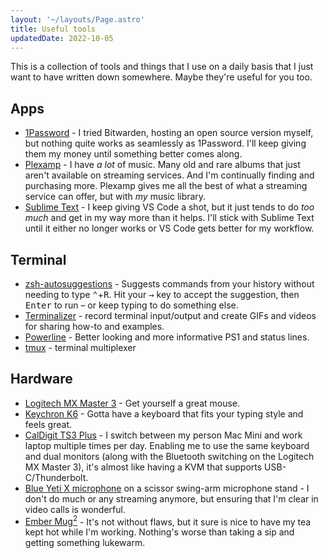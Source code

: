 ```yaml
---
layout: '~/layouts/Page.astro'
title: Useful tools
updatedDate: 2022-10-05
---
```


This is a collection of tools and things that I use on a daily basis that I just want to have written down somewhere. Maybe they're useful for you too.

## Apps

- [1Password](https://1password.com/) - I tried Bitwarden, hosting an open source version myself, but nothing quite works as seamlessly as 1Password. I'll keep giving them my money until something better comes along.
- [Plexamp](https://plexamp.com/) - I have _a lot_ of music. Many old and rare albums that just aren't available on streaming services. And I'm continually finding and purchasing more. Plexamp gives me all the best of what a streaming service can offer, but with _my_ music library.
- [Sublime Text](https://www.sublimetext.com/) - I keep giving VS Code a shot, but it just tends to do _too much_ and get in my way more than it helps. I'll stick with Sublime Text until it either no longer works or VS Code gets better for my workflow.

## Terminal

- [zsh-autosuggestions](https://github.com/zsh-users/zsh-autosuggestions) - Suggests commands from your history without needing to type <kbd aria-label="hold control">⌃</kbd>+<kbd>R</kbd>. Hit your <kbd aria-label="right arrow">→</kbd> key to accept the suggestion, then <kbd>Enter</kbd> to run – or keep typing to do something else.
- [Terminalizer](https://terminalizer.com) - record terminal input/output and create GIFs and videos for sharing how-to and examples.
- [Powerline](https://powerline.readthedocs.io/en/latest/) - Better looking and more informative PS1 and status lines.
- [tmux](https://github.com/tmux/tmux) - terminal multiplexer

## Hardware

- [Logitech MX Master 3](/blog/computer-mouse) - Get yourself a great mouse.
- [Keychron K6](https://www.keychron.com/products/keychron-k6-wireless-mechanical-keyboard) - Gotta have a keyboard that fits your typing style and feels great.
- [CalDigit TS3 Plus](https://www.caldigit.com/ts3-plus/) - I switch between my person Mac Mini and work laptop multiple times per day. Enabling me to use the same keyboard and dual monitors (along with the Bluetooth switching on the Logitech MX Master 3), it's almost like having a KVM that supports USB-C/Thunderbolt.
- [Blue Yeti X microphone](https://www.bluemic.com/en-us/products/yeti-x/) on a scissor swing-arm microphone stand - I don't do much or any streaming anymore, but ensuring that I'm clear in video calls is wonderful.
- [Ember Mug<sup>2</sup>](https://ember.com/products/ember-mug-2?variant=32734187126869) - It's not without flaws, but it sure is nice to have my tea kept hot while I'm working. Nothing's worse than taking a sip and getting something lukewarm.
